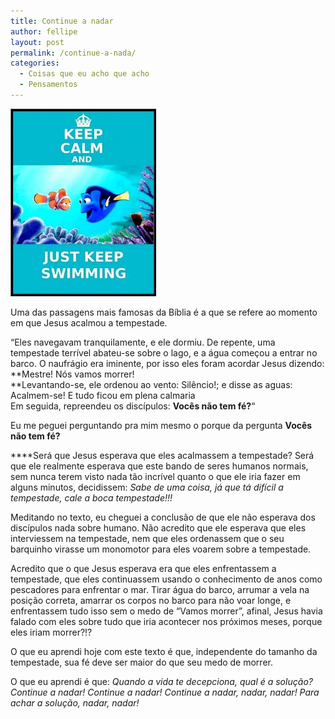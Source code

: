 ```yaml
---
title: Continue a nadar
author: fellipe
layout: post
permalink: /continue-a-nada/
categories:
  - Coisas que eu acho que acho
  - Pensamentos
---
```

[<img alt="f686a29c512b38f817edea2c45a9210a" src="/img/posts/2014/07/f686a29c512b38f817edea2c45a9210a-233x300.jpg"  />][1]

Uma das passagens mais famosas da Bíblia é a que se refere ao momento em que Jesus acalmou a tempestade.

&#8220;Eles navegavam tranquilamente, e ele dormiu. De repente, uma tempestade terrível abateu-se sobre o lago, e a água começou a entrar no barco. O naufrágio era iminente, por isso eles foram acordar Jesus dizendo: **Mestre! Nós vamos morrer!  
**<span style="font-size: 1em;">Levantando-se, ele ordenou ao vento: Silêncio!; e disse as aguas: Acalmem-se! E tudo ficou em plena calmaria<br /> </span><span style="font-size: 1em;">Em seguida, repreendeu os discípulos: </span><strong style="font-size: 1em;">Vocês não tem fé?</strong><span style="font-size: 1em;">&#8220;</span>

Eu me peguei perguntando pra mim mesmo o porque da pergunta **Vocês não tem fé?**

****Será que Jesus esperava que eles acalmassem a tempestade? Será que ele realmente esperava que este bando de seres humanos normais, sem nunca terem visto nada tão incrível quanto o que ele iria fazer em alguns minutos, decidissem: *Sabe de uma coisa, já que tá difícil a tempestade, cale a boca tempestade!!!*

Meditando no texto, eu cheguei a conclusão de que ele não esperava dos discípulos nada sobre humano. Não acredito que ele esperava que eles interviessem na tempestade, nem que eles ordenassem que o seu barquinho virasse um monomotor para eles voarem sobre a tempestade.

Acredito que o que Jesus esperava era que eles enfrentassem a tempestade, que eles continuassem usando o conhecimento de anos como pescadores para enfrentar o mar. Tirar água do barco, arrumar a vela na posição correta, amarrar os corpos no barco para não voar longe, e enfrentassem tudo isso sem o medo de &#8220;Vamos morrer&#8221;, afinal, Jesus havia falado com eles sobre tudo que iria acontecer nos próximos meses, porque eles iriam morrer?!?

O que eu aprendi hoje com este texto é que, independente do tamanho da tempestade, sua fé deve ser maior do que seu medo de morrer.

O que eu aprendi é que: *Quando a vida te decepciona, qual é a solução? Continue a nadar! Continue a nadar! Continue a nadar, nadar, nadar! Para achar a solução, nadar, nadar!*

 [1]: /img/posts/2014/07/f686a29c512b38f817edea2c45a9210a.jpg